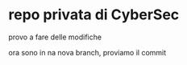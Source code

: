 # repo privata di CyberSec
 provo a fare delle modifiche

 ora sono in na nova branch, proviamo il commit